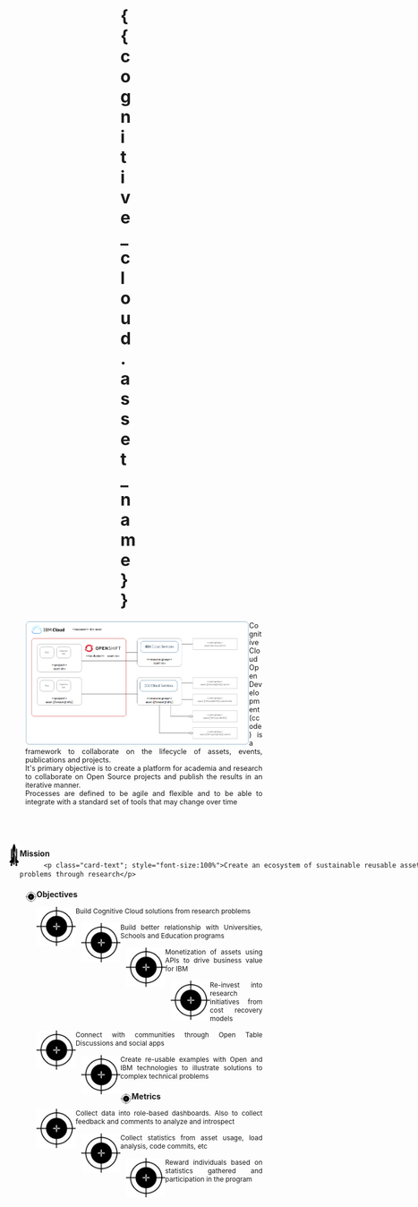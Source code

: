 <style>
h1 {
  font-size: 30px;
  margin-left: 200px;
  margin-right: 550px;
}

p {
  font-size: 20px;
  margin-left: 30px;
  margin-right: 50px;
  text-align:justify;
}

img {
	float: left;
	}


</style>

<h1> {{ cognitive_cloud.asset_name }}</h1>

<img src="../images/ccode_ovrvw.jpg"  align="left"
		 style="width: 400px;"/>
<p style="font-size:90%">
Cognitive Cloud Open Development (ccode) is a framework to collaborate on the lifecycle of assets, events, publications and projects. 
<br>It's primary objective is to create a platform for academia and research to collaborate on Open Source projects and publish the results in an iterative manner. 
<br>Processes are defined to be agile and flexible and to be able to integrate with a standard set of tools that may change over time </p>

<br>
<br>
<img src="../images/mission.jpg"
		 style="width: 20px;margin-top: 20px;"/>
 <h4><div style="float:left;margin-top: 10px;">Mission </h4>
<br>      

<div class="card" style="width: 900px;">
   <div class="card-body text-center">
 
          <p class="card-text"; style="font-size:100%">Create an ecosystem of sustainable reusable assets to solve real-world problems through research</p>
   </div>
</div>


<img src="../images/objectives.jpg"
		 style="width: 20px;margin-top: 3px;"/>
 <h4><div style="float:left;valign:top;">Objectives </h4>
<br>

<div class="pillarwrapper">
 <div align="top" class="pillarcard"  id="page1">
 <figure>
	<img src="../images/objectives.jpg"
		 style="width: 70px;margin-left: 10px;"/>
 </figure>
  <p style="font-size:85%">  
    Build Cognitive Cloud solutions from research problems
  </p>
  </div>

  
  <div align="top" class="pillarcard"  id="page2">
  <figure>
	<img src="../images/objectives.jpg"
		 style="width: 70px;margin-left: 10px;"/>
 </figure>
  <p style="font-size:85%">  
  	Build better relationship with Universities, Schools and Education programs</p>
  </div>
    
  <div align="top" class="pillarcard"  id="page3">
  <figure>
	<img src="../images/objectives.jpg"
		 style="width: 70px;margin-left: 10px;"/>
 </figure>
  <p style="font-size:85%"> Monetization of assets using APIs to drive business value for IBM </p>
  </div>
</div>

<div class="pillarwrapper">
  <div align="top" class="pillarcard"  id="page4">
  <figure>
  	<img src="../images/objectives.jpg"
		 style="width: 70px;margin-left: 10px;"/>
  </figure>
  <p style="font-size:85%">Re-invest into research initiatives from cost recovery models </p>
  </div>
   
  <div align="top" class="pillarcard"  id="page5">
  <figure>
  	<img src="../images/objectives.jpg"
		 style="width: 70px;margin-left: 10px;"/>
  </figure>
  <p style="font-size:85%">  
    Connect with communities through Open Table Discussions and social apps
  </p>
  </div>

  
  <div align="top" class="pillarcard"  id="page6">
  <figure>
  	<img src="../images/objectives.jpg"
		 style="width: 70px;margin-left: 10px;"/>
  </figure>
  <p style="font-size:85%">  
    Create re-usable examples with Open and IBM technologies to illustrate solutions to complex technical problems
  </p>
  </div>
</div>

<img src="../images/objectives.jpg"
		 style="width: 20px;margin-top: 3px;"/>
 <h4><div style="float:left;valign:top;">Metrics </h4>
<br>

<div class="pillarwrapper">
 <div align="top" class="pillarcard">
  <figure>
  	<img src="../images/objectives.jpg"
		 style="width: 70px;margin-left: 10px;"/>
  </figure>
  <p style="font-size:85%">  
    Collect data into role-based dashboards. Also to collect feedback and comments to analyze and introspect 
  </p>
  </div>
  
    
  <div align="top" class="pillarcard">
  <figure>
  	<img src="../images/objectives.jpg"
		 style="width: 70px;margin-left: 10px;"/>
  </figure>
  <p style="font-size:85%"> 
    Collect statistics from asset usage, load analysis, code commits, etc</p>
  </div>
  
  <div align="top" class="pillarcard">
  <figure>
  	<img src="../images/objectives.jpg"
		 style="width: 70px;margin-left: 10px;"/>
  </figure>
  <p style="font-size:85%"> 
  	Reward individuals based on statistics gathered and participation in the program</p>
  </div>
</div>

 